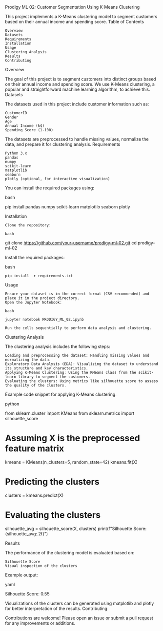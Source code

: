 Prodigy ML 02: Customer Segmentation Using K-Means Clustering

This project implements a K-Means clustering model to segment customers based on their annual income and spending score.
Table of Contents

    Overview
    Datasets
    Requirements
    Installation
    Usage
    Clustering Analysis
    Results
    Contributing

Overview

The goal of this project is to segment customers into distinct groups based on their annual income and spending score. We use K-Means clustering, a popular and straightforward machine learning algorithm, to achieve this.
Datasets

The datasets used in this project include customer information such as:

    CustomerID
    Gender
    Age
    Annual Income (k$)
    Spending Score (1-100)

The datasets are preprocessed to handle missing values, normalize the data, and prepare it for clustering analysis.
Requirements

    Python 3.x
    pandas
    numpy
    scikit-learn
    matplotlib
    seaborn
    plotly (optional, for interactive visualization)

You can install the required packages using:

bash

pip install pandas numpy scikit-learn matplotlib seaborn plotly

Installation

    Clone the repository:

    bash

git clone https://github.com/your-username/prodigy-ml-02.git
cd prodigy-ml-02

Install the required packages:

bash

    pip install -r requirements.txt

Usage

    Ensure your dataset is in the correct format (CSV recommended) and place it in the project directory.
    Open the Jupyter Notebook:

    bash

    jupyter notebook PRODIGY_ML_02.ipynb

    Run the cells sequentially to perform data analysis and clustering.

Clustering Analysis

The clustering analysis includes the following steps:

    Loading and preprocessing the dataset: Handling missing values and normalizing the data.
    Exploratory Data Analysis (EDA): Visualizing the dataset to understand its structure and key characteristics.
    Applying K-Means Clustering: Using the KMeans class from the scikit-learn library to segment the customers.
    Evaluating the clusters: Using metrics like silhouette score to assess the quality of the clusters.

Example code snippet for applying K-Means clustering:

python

from sklearn.cluster import KMeans
from sklearn.metrics import silhouette_score

# Assuming X is the preprocessed feature matrix
kmeans = KMeans(n_clusters=5, random_state=42)
kmeans.fit(X)

# Predicting the clusters
clusters = kmeans.predict(X)

# Evaluating the clusters
silhouette_avg = silhouette_score(X, clusters)
print(f"Silhouette Score: {silhouette_avg:.2f}")

Results

The performance of the clustering model is evaluated based on:

    Silhouette Score
    Visual inspection of the clusters

Example output:

yaml

Silhouette Score: 0.55

Visualizations of the clusters can be generated using matplotlib and plotly for better interpretation of the results.
Contributing

Contributions are welcome! Please open an issue or submit a pull request for any improvements or additions.
